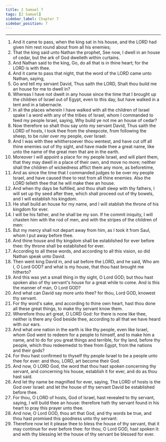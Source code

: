 ```yaml
---
title: 2 Samuel 7
tags: [2 Samuel]
sidebar_label: Chapter 7
sidebar_position: 7
---
```


---
1. And it came to pass, when the king sat in his house, and the LORD had given him rest round about from all his enemies;
2. That the king said unto Nathan the prophet, See now, I dwell in an house of cedar, but the ark of God dwelleth within curtains.
3. And Nathan said to the king, Go, do all that is in thine heart; for the LORD is with thee.
4. And it came to pass that night, that the word of the LORD came unto Nathan, saying,
5. Go and tell my servant David, Thus saith the LORD, Shalt thou build me an house for me to dwell in?
6. Whereas I have not dwelt in any house since the time that I brought up the children of Israel out of Egypt, even to this day, but have walked in a tent and in a tabernacle.
7. In all the places wherein I have walked with all the children of Israel spake I a word with any of the tribes of Israel, whom I commanded to feed my people Israel, saying, Why build ye not me an house of cedar?
8. Now therefore so shalt thou say unto my servant David, Thus saith the LORD of hosts, I took thee from the sheepcote, from following the sheep, to be ruler over my people, over Israel:
9. And I was with thee whithersoever thou wentest, and have cut off all thine enemies out of thy sight, and have made thee a great name, like unto the name of the great men that are in the earth.
10. Moreover I will appoint a place for my people Israel, and will plant them, that they may dwell in a place of their own, and move no more; neither shall the children of wickedness afflict them any more, as beforetime,
11. And as since the time that I commanded judges to be over my people Israel, and have caused thee to rest from all thine enemies. Also the LORD telleth thee that he will make thee an house.
12. And when thy days be fulfilled, and thou shalt sleep with thy fathers, I will set up thy seed after thee, which shall proceed out of thy bowels, and I will establish his kingdom.
13. He shall build an house for my name, and I will stablish the throne of his kingdom for ever.
14. I will be his father, and he shall be my son. If he commit iniquity, I will chasten him with the rod of men, and with the stripes of the children of men:
15. But my mercy shall not depart away from him, as I took it from Saul, whom I put away before thee.
16. And thine house and thy kingdom shall be established for ever before thee: thy throne shall be established for ever.
17. According to all these words, and according to all this vision, so did Nathan speak unto David.
18. Then went king David in, and sat before the LORD, and he said, Who am I, O Lord GOD? and what is my house, that thou hast brought me hitherto?
19. And this was yet a small thing in thy sight, O Lord GOD; but thou hast spoken also of thy servant's house for a great while to come. And is this the manner of man, O Lord GOD?
20. And what can David say more unto thee? for thou, Lord GOD, knowest thy servant.
21. For thy word's sake, and according to thine own heart, hast thou done all these great things, to make thy servant know them.
22. Wherefore thou art great, O LORD God: for there is none like thee, neither is there any God beside thee, according to all that we have heard with our ears.
23. And what one nation in the earth is like thy people, even like Israel, whom God went to redeem for a people to himself, and to make him a name, and to do for you great things and terrible, for thy land, before thy people, which thou redeemedst to thee from Egypt, from the nations and their gods?
24. For thou hast confirmed to thyself thy people Israel to be a people unto thee for ever: and thou, LORD, art become their God.
25. And now, O LORD God, the word that thou hast spoken concerning thy servant, and concerning his house, establish it for ever, and do as thou hast said.
26. And let thy name be magnified for ever, saying, The LORD of hosts is the God over Israel: and let the house of thy servant David be established before thee.
27. For thou, O LORD of hosts, God of Israel, hast revealed to thy servant, saying, I will build thee an house: therefore hath thy servant found in his heart to pray this prayer unto thee.
28. And now, O Lord GOD, thou art that God, and thy words be true, and thou hast promised this goodness unto thy servant:
29. Therefore now let it please thee to bless the house of thy servant, that it may continue for ever before thee: for thou, O Lord GOD, hast spoken it: and with thy blessing let the house of thy servant be blessed for ever.
